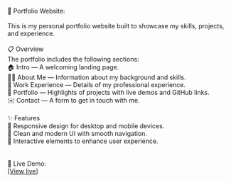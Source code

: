 🎨 Portfolio Website:
<br>
<br>
This is my personal portfolio website built to showcase my skills, projects, and experience.
<br>
<br>
📋 Overview
<br>
The portfolio includes the following sections:
<br>
🏠 Intro — A welcoming landing page.
<br>
👩‍💻 About Me — Information about my background and skills.
<br>
💼 Work Experience — Details of my professional experience.
<br>
📂 Portfolio — Highlights of projects with live demos and GitHub links.
<br>
✉️ Contact — A form to get in touch with me.
<br>
<br>
✨ Features
<br>
📱 Responsive design for desktop and mobile devices.
<br>
🎨 Clean and modern UI with smooth navigation.
<br>
🚀 Interactive elements to enhance user experience.
<br>
<br>
<br>
🚀 Live Demo:
<br>
[[View live](https://nehamehar.github.io/)]
<br>
